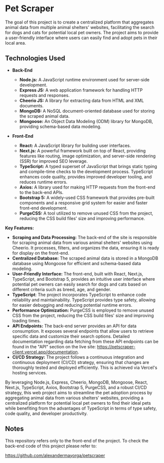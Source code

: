 # Pet Scraper
The goal of this project is to create a centralized platform that aggregates animal data from multiple animal shelters' websites, facilitating the search for dogs and cats for potential local pet owners. The project aims to provide a user-friendly interface where users can easily find and adopt pets in their local area.

## Technologies Used
- **Back-End**
  - **Node.js:** A JavaScript runtime environment used for server-side development.
  - **Express JS:** A web application framework for handling HTTP requests and responses.
  - **Cheerio JS:** A library for extracting data from HTML and XML documents.
  - **MongoDB:** A NoSQL document-oriented database used for storing the scraped animal data.
  - **Mongoose:** An Object Data Modeling (ODM) library for MongoDB, providing schema-based data modeling.

- **Front-End**
  - **React:** A JavaScript library for building user interfaces.
  - **Next.js:** A powerful framework built on top of React, providing features like routing, image optimization, and server-side rendering (SSR) for improved SEO leverage.
  - **TypeScript:** A typed superset of JavaScript that brings static typing and compile-time checks to the development process. TypeScript enhances code quality, provides improved developer tooling, and reduces runtime errors.
  - **Axios:** A library used for making HTTP requests from the front-end to the back-end APIs.
  - **Bootstrap 5:** A widely-used CSS framework that provides pre-built components and a responsive grid system for easier and faster front-end development.
  - **PurgeCSS:** A tool utilized to remove unused CSS from the project, reducing the CSS build files' size and improving performance.

**Key Features:**
- **Scraping and Data Processing:** The back-end of the site is responsible for scraping animal data from various animal shelters' websites using Cheerio. It processes, filters, and organizes the data, ensuring it is ready for display on the front-end.
- **Centralized Database:** The scraped animal data is stored in a MongoDB database using Mongoose for efficient and schema-based data modeling.
- **User-Friendly Interface:** The front-end, built with React, Next.js, TypeScript, and Bootstrap 5, provides an intuitive user interface where potential pet owners can easily search for dogs and cats based on different criteria such as breed, age, and gender.
- **TypeScript**: The project incorporates TypeScript to enhance code reliability and maintainability. TypeScript provides type safety, allowing for easier debugging and reducing potential runtime errors.
- **Performance Optimization:** PurgeCSS is employed to remove unused CSS from the project, reducing the CSS build files' size and improving loading times.
- **API Endpoints:** The back-end server provides an API for data consumption. It exposes several endpoints that allow users to retrieve specific data and customize their search options. Detailed documentation regarding data fetching from these API endpoints can be found in the "API" section on the live site: https://petscraper-client.vercel.app/documentation.
- **CI/CD Strategy:** The project follows a continuous integration and continuous deployment (CI/CD) strategy, ensuring that changes are thoroughly tested and deployed efficiently. This is achieved via Vercel's hosting services.

By leveraging Node.js, Express, Cheerio, MongoDB, Mongoose, React, Next.js, TypeScript, Axios, Bootstrap 5, PurgeCSS, and a robust CI/CD strategy, this web project aims to streamline the pet adoption process by aggregating animal data from various shelters' websites, providing a centralized platform for potential local pet owners to find their ideal pets while benefiting from the advantages of TypeScript in terms of type safety, code quality, and developer productivity.

## Notes

This repository refers only to the front-end of the project. To check the back-end code of this project please refer to:

https://github.com/alexandermayorga/petscraper